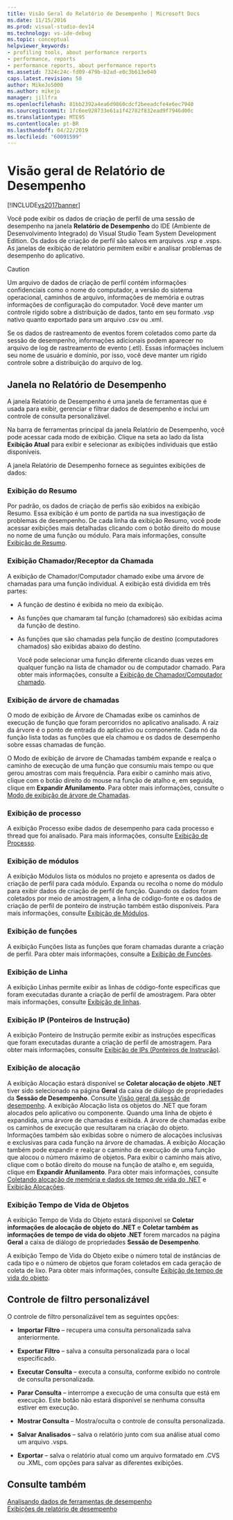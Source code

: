```yaml
---
title: Visão Geral do Relatório de Desempenho | Microsoft Docs
ms.date: 11/15/2016
ms.prod: visual-studio-dev14
ms.technology: vs-ide-debug
ms.topic: conceptual
helpviewer_keywords:
- profiling tools, about performance rerports
- performance, reports
- performance reports, about performance reports
ms.assetid: 7324c24c-fd09-479b-b2ad-e0c3b613e040
caps.latest.revision: 50
author: MikeJo5000
ms.author: mikejo
manager: jillfra
ms.openlocfilehash: 81bb2392a4ea6d9860cdcf2beeadcfe4e6ec7940
ms.sourcegitcommit: 1fc6ee928733e61a1f42782f832ead9f7946d00c
ms.translationtype: MTE95
ms.contentlocale: pt-BR
ms.lasthandoff: 04/22/2019
ms.locfileid: "60091599"
---
```

# <a name="performance-report-overview"></a>Visão geral de Relatório de Desempenho
[!INCLUDE[vs2017banner](../includes/vs2017banner.md)]

Você pode exibir os dados de criação de perfil de uma sessão de desempenho na janela **Relatório de Desempenho** do IDE (Ambiente de Desenvolvimento Integrado) do Visual Studio Team System Development Edition. Os dados de criação de perfil são salvos em arquivos .vsp e .vsps. As janelas de exibição de relatório permitem exibir e analisar problemas de desempenho do aplicativo.  
  
> [!CAUTION]
>  Um arquivo de dados de criação de perfil contém informações confidenciais como o nome do computador, a versão do sistema operacional, caminhos de arquivo, informações de memória e outras informações de configuração do computador. Você deve manter um controle rígido sobre a distribuição de dados, tanto em seu formato .vsp nativo quanto exportado para um arquivo .csv ou .xml.  
>   
>  Se os dados de rastreamento de eventos forem coletados como parte da sessão de desempenho, informações adicionais podem aparecer no arquivo de log de rastreamento de evento (.etl). Essas informações incluem seu nome de usuário e domínio, por isso, você deve manter um rígido controle sobre a distribuição do arquivo de log.  
  
## <a name="performance-report-window"></a>Janela no Relatório de Desempenho  
 A janela Relatório de Desempenho é uma janela de ferramentas que é usada para exibir, gerenciar e filtrar dados de desempenho e inclui um controle de consulta personalizável.  
  
 Na barra de ferramentas principal da janela Relatório de Desempenho, você pode acessar cada modo de exibição. Clique na seta ao lado da lista **Exibição Atual** para exibir e selecionar as exibições individuais que estão disponíveis.  
  
 A janela Relatório de Desempenho fornece as seguintes exibições de dados:  
  
### <a name="summary-view"></a>Exibição do Resumo  
 Por padrão, os dados de criação de perfis são exibidos na exibição Resumo. Essa exibição é um ponto de partida na sua investigação de problemas de desempenho. De cada linha da exibição Resumo, você pode acessar exibições mais detalhadas clicando com o botão direito do mouse no nome de uma função ou módulo. Para mais informações, consulte [Exibição de Resumo](../profiling/summary-view.md).  
  
### <a name="callercallee-view"></a>Exibição Chamador/Receptor da Chamada  
 A exibição de Chamador/Computador chamado exibe uma árvore de chamadas para uma função individual. A exibição está dividida em três partes:  
  
- A função de destino é exibida no meio da exibição.  
  
- As funções que chamaram tal função (chamadores) são exibidas acima da função de destino.  
  
- As funções que são chamadas pela função de destino (computadores chamados) são exibidas abaixo do destino.  
  
  Você pode selecionar uma função diferente clicando duas vezes em qualquer função na lista de chamador ou de computador chamado. Para obter mais informações, consulte a [Exibição de Chamador/Computador chamado](../profiling/caller-callee-view.md).  
  
### <a name="call-tree-view"></a>Exibição de árvore de chamadas  
 O modo de exibição de Árvore de Chamadas exibe os caminhos de execução de função que foram percorridos no aplicativo analisado. A raiz da árvore é o ponto de entrada do aplicativo ou componente. Cada nó da função lista todas as funções que ela chamou e os dados de desempenho sobre essas chamadas de função.  
  
 O Modo de exibição de árvore de Chamadas também expande e realça o caminho de execução de uma função que consumiu mais tempo ou que gerou amostras com mais frequência. Para exibir o caminho mais ativo, clique com o botão direito do mouse na função de atalho e, em seguida, clique em **Expandir Afunilamento**. Para obter mais informações, consulte o [Modo de exibição de árvore de Chamadas](../profiling/call-tree-view.md).  
  
### <a name="process-view"></a>Exibição de processo  
 A exibição Processo exibe dados de desempenho para cada processo e thread que foi analisado. Para mais informações, consulte [Exibição de Processo](../profiling/process-view.md).  
  
### <a name="modules-view"></a>Exibição de módulos  
 A exibição Módulos lista os módulos no projeto e apresenta os dados de criação de perfil para cada módulo. Expanda ou recolha o nome do módulo para exibir dados de criação de perfil de função. Quando os dados foram coletados por meio de amostragem, a linha de código-fonte e os dados de criação de perfil de ponteiro de instrução também estão disponíveis. Para mais informações, consulte [Exibição de Módulos](../profiling/modules-view.md).  
  
### <a name="functions-view"></a>Exibição de funções  
 A exibição Funções lista as funções que foram chamadas durante a criação de perfil. Para obter mais informações, consulte a [Exibição de Funções](../profiling/functions-view.md).  
  
### <a name="line-view"></a>Exibição de Linha  
 A exibição Linhas permite exibir as linhas de código-fonte específicas que foram executadas durante a criação de perfil de amostragem. Para obter mais informações, consulte [Exibição de linhas](../profiling/lines-view.md).  
  
### <a name="instruction-pointer-ip-view"></a>Exibição IP (Ponteiros de Instrução)  
 A exibição Ponteiro de Instrução permite exibir as instruções específicas que foram executadas durante a criação de perfil de amostragem. Para obter mais informações, consulte [Exibição de IPs (Ponteiros de Instrução)](../profiling/instruction-pointers-ips-view.md).  
  
### <a name="allocation-view"></a>Exibição de alocação  
 A exibição Alocação estará disponível se **Coletar alocação de objeto .NET** tiver sido selecionado na página **Geral** da caixa de diálogo de propriedades da **Sessão de Desempenho**. Consulte [Visão geral da sessão de desempenho](../profiling/performance-session-overview.md). A exibição Alocação lista os objetos do .NET que foram alocados pelo aplicativo ou componente. Quando uma linha de objeto é expandida, uma árvore de chamadas é exibida. A árvore de chamadas exibe os caminhos de execução que resultaram na criação do objeto. Informações também são exibidas sobre o número de alocações inclusivas e exclusivas para cada função na árvore de chamadas. A exibição Alocação também pode expandir e realçar o caminho de execução de uma função que alocou o número máximo de objetos. Para exibir o caminho mais ativo, clique com o botão direito do mouse na função de atalho e, em seguida, clique em **Expandir Afunilamento**. Para obter mais informações, consulte [Coletando alocação de memória e dados de tempo de vida do .NET](../profiling/collecting-dotnet-memory-allocation-and-lifetime-data.md) e [Exibição Alocações](../profiling/dotnet-memory-allocations-view.md).  
  
### <a name="objects-lifetime-view"></a>Exibição Tempo de Vida de Objetos  
 A exibição Tempo de Vida do Objeto estará disponível se **Coletar informações de alocação de objeto do .NET** e **Coletar também as informações de tempo de vida do objeto .NET** forem marcados na página **Geral** a caixa de diálogo de propriedades **Sessão de Desempenho**.  
  
 A exibição Tempo de Vida do Objeto exibe o número total de instâncias de cada tipo e o número de objetos que foram coletados em cada geração de coleta de lixo. Para obter mais informações, consulte [Exibição de tempo de vida do objeto](../profiling/object-lifetime-view.md).  
  
## <a name="customizable-filter-control"></a>Controle de filtro personalizável  
 O controle de filtro personalizável tem as seguintes opções:  
  
- **Importar Filtro** – recupera uma consulta personalizada salva anteriormente.  
  
- **Exportar Filtro** – salva a consulta personalizada para o local especificado.  
  
- **Executar Consulta** – executa a consulta, conforme exibido no controle de consulta personalizada.  
  
- **Parar Consulta** – interrompe a execução de uma consulta que está em execução. Este botão não estará disponível se nenhuma consulta estiver em execução.  
  
- **Mostrar Consulta** – Mostra/oculta o controle de consulta personalizada.  
  
- **Salvar Analisados** – salva o relatório junto com sua análise atual como um arquivo .vsps.  
  
- **Exportar** – salva o relatório atual como um arquivo formatado em .CVS ou .XML, com opções para salvar as diferentes exibições.  
  
## <a name="see-also"></a>Consulte também  
 [Analisando dados de ferramentas de desempenho](../profiling/analyzing-performance-tools-data.md)   
 [Exibições de relatório de desempenho](../profiling/performance-report-views.md)
